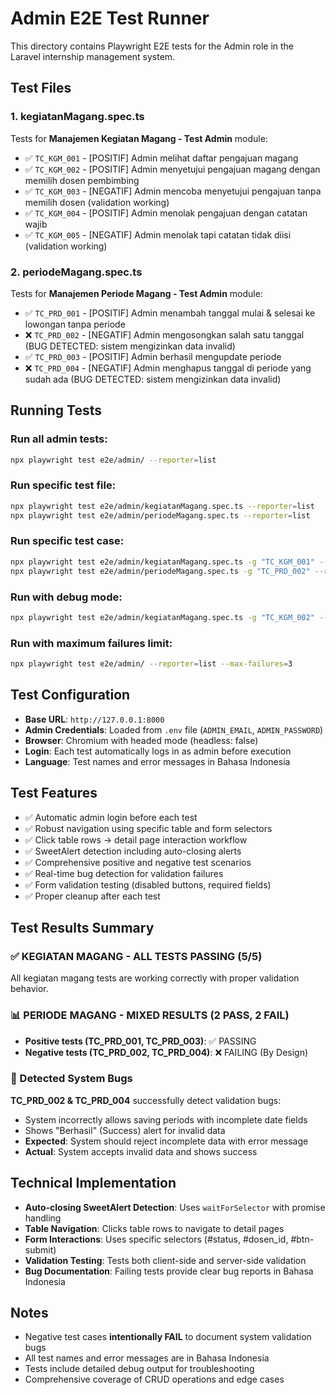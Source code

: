 # Admin E2E Test Runner

This directory contains Playwright E2E tests for the Admin role in the Laravel internship management system.

## Test Files

### 1. kegiatanMagang.spec.ts

Tests for **Manajemen Kegiatan Magang - Test Admin** module:

-   ✅ `TC_KGM_001` - [POSITIF] Admin melihat daftar pengajuan magang
-   ✅ `TC_KGM_002` - [POSITIF] Admin menyetujui pengajuan magang dengan memilih dosen pembimbing
-   ✅ `TC_KGM_003` - [NEGATIF] Admin mencoba menyetujui pengajuan tanpa memilih dosen (validation working)
-   ✅ `TC_KGM_004` - [POSITIF] Admin menolak pengajuan dengan catatan wajib
-   ✅ `TC_KGM_005` - [NEGATIF] Admin menolak tapi catatan tidak diisi (validation working)

### 2. periodeMagang.spec.ts

Tests for **Manajemen Periode Magang - Test Admin** module:

-   ✅ `TC_PRD_001` - [POSITIF] Admin menambah tanggal mulai & selesai ke lowongan tanpa periode
-   ❌ `TC_PRD_002` - [NEGATIF] Admin mengosongkan salah satu tanggal (BUG DETECTED: sistem mengizinkan data invalid)
-   ✅ `TC_PRD_003` - [POSITIF] Admin berhasil mengupdate periode
-   ❌ `TC_PRD_004` - [NEGATIF] Admin menghapus tanggal di periode yang sudah ada (BUG DETECTED: sistem mengizinkan data invalid)

## Running Tests

### Run all admin tests:

```bash
npx playwright test e2e/admin/ --reporter=list
```

### Run specific test file:

```bash
npx playwright test e2e/admin/kegiatanMagang.spec.ts --reporter=list
npx playwright test e2e/admin/periodeMagang.spec.ts --reporter=list
```

### Run specific test case:

```bash
npx playwright test e2e/admin/kegiatanMagang.spec.ts -g "TC_KGM_001" --reporter=list
npx playwright test e2e/admin/periodeMagang.spec.ts -g "TC_PRD_002" --reporter=list
```

### Run with debug mode:

```bash
npx playwright test e2e/admin/kegiatanMagang.spec.ts -g "TC_KGM_002" --debug
```

### Run with maximum failures limit:

```bash
npx playwright test e2e/admin/ --reporter=list --max-failures=3
```

## Test Configuration

-   **Base URL**: `http://127.0.0.1:8000`
-   **Admin Credentials**: Loaded from `.env` file (`ADMIN_EMAIL`, `ADMIN_PASSWORD`)
-   **Browser**: Chromium with headed mode (headless: false)
-   **Login**: Each test automatically logs in as admin before execution
-   **Language**: Test names and error messages in Bahasa Indonesia

## Test Features

-   ✅ Automatic admin login before each test
-   ✅ Robust navigation using specific table and form selectors
-   ✅ Click table rows → detail page interaction workflow
-   ✅ SweetAlert detection including auto-closing alerts
-   ✅ Comprehensive positive and negative test scenarios
-   ✅ Real-time bug detection for validation failures
-   ✅ Form validation testing (disabled buttons, required fields)
-   ✅ Proper cleanup after each test

## Test Results Summary

### ✅ KEGIATAN MAGANG - ALL TESTS PASSING (5/5)

All kegiatan magang tests are working correctly with proper validation behavior.

### 📊 PERIODE MAGANG - MIXED RESULTS (2 PASS, 2 FAIL)

-   **Positive tests (TC_PRD_001, TC_PRD_003)**: ✅ PASSING
-   **Negative tests (TC_PRD_002, TC_PRD_004)**: ❌ FAILING (By Design)

### 🐛 Detected System Bugs

**TC_PRD_002 & TC_PRD_004** successfully detect validation bugs:

-   System incorrectly allows saving periods with incomplete date fields
-   Shows "Berhasil" (Success) alert for invalid data
-   **Expected**: System should reject incomplete data with error message
-   **Actual**: System accepts invalid data and shows success

## Technical Implementation

-   **Auto-closing SweetAlert Detection**: Uses `waitForSelector` with promise handling
-   **Table Navigation**: Clicks table rows to navigate to detail pages
-   **Form Interactions**: Uses specific selectors (#status, #dosen_id, #btn-submit)
-   **Validation Testing**: Tests both client-side and server-side validation
-   **Bug Documentation**: Failing tests provide clear bug reports in Bahasa Indonesia

## Notes

-   Negative test cases **intentionally FAIL** to document system validation bugs
-   All test names and error messages are in Bahasa Indonesia
-   Tests include detailed debug output for troubleshooting
-   Comprehensive coverage of CRUD operations and edge cases
